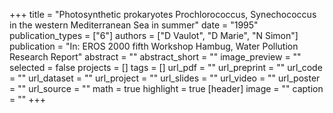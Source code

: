 +++
title = "Photosynthetic prokaryotes Prochlorococcus, Synechococcus in the western Mediterranean Sea in summer"
date = "1995"
publication_types = ["6"]
authors = ["D Vaulot", "D Marie", "N Simon"]
publication = "In: EROS 2000 fifth Workshop Hambug, Water Pollution Research Report"
abstract = ""
abstract_short = ""
image_preview = ""
selected = false
projects = []
tags = []
url_pdf = ""
url_preprint = ""
url_code = ""
url_dataset = ""
url_project = ""
url_slides = ""
url_video = ""
url_poster = ""
url_source = ""
math = true
highlight = true
[header]
image = ""
caption = ""
+++
